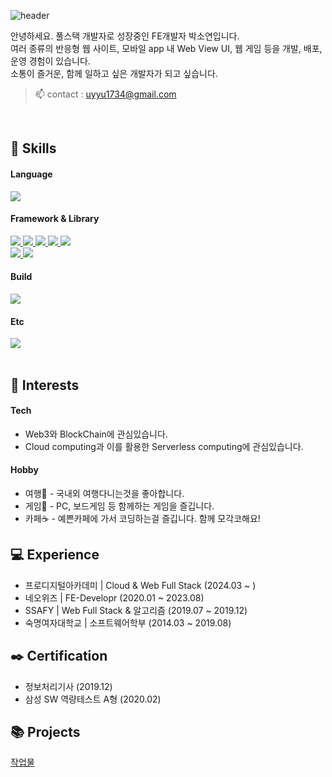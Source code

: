 ![header](https://capsule-render.vercel.app/api?type=wave&color=e0ffff&height=300&section=header&text=FE%20개발자,%20박소연입니다&fontSize=50)
<!-- # FE 개발자, 박소연입니다 -->

안녕하세요. 풀스택 개발자로 성장중인 FE개발자 박소연입니다.  
여러 종류의 반응형 웹 사이트, 모바일 app 내 Web View UI, 웹 게임 등을 개발, 배포, 운영 경험이 있습니다.  
소통이 즐거운, 함께 일하고 싶은 개발자가 되고 싶습니다.

> 📫 contact : uyyu1734@gmail.com

<br/>
<h2>🌱 Skills</h2>
<div>
  <h4> Language </h4>
  <a href="https://skillicons.dev">
    <img src="https://skillicons.dev/icons?i=html,css,sass,js,ts" />
  </a>
</div>  
<div>
  <h4>Framework & Library </h4>
  <a href="https://skillicons.dev">
    <img src="https://img.shields.io/badge/React-61DAFB?style=flat&logo=react&logoColor=white"/>
    <img src="https://img.shields.io/badge/React Native-61DAFB?style=flat&logo=react&logoColor=white"/>
    <img src="https://img.shields.io/badge/jQuery-0769AD?style=flat&logo=jQuery&logoColor=white"/>
    <img src="https://img.shields.io/badge/i18next-26A69A?style=flat&logo=i18next&logoColor=white"/>
    <img src="https://img.shields.io/badge/Web3.js-F16822?style=flat&logo=web3dotjs&logoColor=white"/>
    <br/>
    <img src="https://img.shields.io/badge/Astro.js-bc52ee?style=flat&logo=astro&logoColor=white"/>
    <img src="https://img.shields.io/badge/Socket.io-010101?style=flat&logo=socketdotio&logoColor=white"/>
  </a>
</div>  
<div>
  <h4>Build</h4>
  <a href="https://skillicons.dev">
    <img src="https://skillicons.dev/icons?i=vite" />
  </a>
</div>
<div>
  <h4>Etc</h4>
  <a href="https://skillicons.dev">
    <img src="https://skillicons.dev/icons?i=figma,photoshop,aws,gcp" />
  </a>
</div>
<br/>
<h2>🤩 Interests</h2>
<div>
 <h4>Tech</h4>
 <ul>
  <li>Web3와 BlockChain에 관심있습니다. </li>
  <li>Cloud computing과 이를 활용한 Serverless computing에 관심있습니다. </li>
 </ul>
</div>
<div>
 <h4>Hobby</h4>
 <ul>
  <li>여행🌴 - 국내외 여행다니는것을 좋아합니다. </li>
  <li>게임🥊 - PC, 보드게임 등 함께하는 게임을 즐깁니다.</li>
   <li>카페☕️ - 예쁜카페에 가서 코딩하는걸 즐깁니다. 함께 모각코해요!</li>
 </ul>
</div>

## 💻 Experience

- 프로디지털아카데미 | Cloud & Web Full Stack (2024.03 ~ )
- 네오위즈 | FE-Developr (2020.01 ~ 2023.08)
- SSAFY | Web Full Stack & 알고리즘 (2019.07 ~ 2019.12)
- 숙명여자대학교 | 소프트웨어학부 (2014.03 ~ 2019.08)

## ✒️ Certification

- 정보처리기사 (2019.12)
- 삼성 SW 역량테스트 A형 (2020.02)

## 📚 Projects
<a href="https://soyalattee.github.io/portfolio/" target="_blank">작업물</a>


